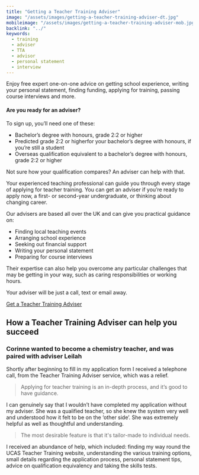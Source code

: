 ```yaml
---
title: "Getting a Teacher Training Adviser"
image: "/assets/images/getting-a-teacher-training-adviser-dt.jpg"
mobileimage: "/assets/images/getting-a-teacher-training-adviser-mob.jpg"
backlink: "../"
keywords:
  - training
  - adviser
  - TTA
  - advisor
  - personal statement
  - interview
---
```


Enjoy free expert one-on-one advice on getting school experience, writing your personal statement, finding funding, applying for training, passing course interviews and more.

#### Are you ready for an adviser?

To sign up, you’ll need one of these:

* Bachelor’s degree with honours, grade 2:2 or higher
* Predicted grade 2:2 or higherfor your bachelor’s degree with honours, if you’re still a student
* Overseas qualification equivalent to a bachelor’s degree with honours, grade 2:2 or higher

Not sure how your qualification compares? An adviser can help with that.

Your experienced teaching professional can guide you through every stage of applying for teacher training. You can get an adviser if you’re ready to apply now, a first- or second-year undergraduate, or thinking about changing career.

Our advisers are based all over the UK and can give you practical guidance on:

* Finding local teaching events	
* Arranging school experience
* Seeking out financial support
* Writing your personal statement
* Preparing for course interviews

Their expertise can also help you overcome any particular challenges that may be getting in your way, such as caring responsibilities or working hours. 

Your adviser will be just a call, text or email away.

<p class="call-to-action__action">
  <a href="/tta-service">Get a Teacher Training <span>Adviser</span></a>
</p>

## How a Teacher Training Adviser can help you succeed 

### Corinne wanted to become a chemistry teacher, and was paired with adviser Leilah

Shortly after beginning to fill in my application form I received a telephone call, from the Teacher Training Adviser service, which was a relief. 

> Applying for teacher training is an in-depth process, and it’s good to have guidance.

I can genuinely say that I wouldn’t have completed my application without my adviser. She was a qualified teacher, so she knew the system very well and understood how it felt to be on the ‘other side’. She was extremely helpful as well as thoughtful and understanding.

> The most desirable feature is that it's tailor-made to individual needs. 

I received an abundance of help, which included: finding my way round the UCAS Teacher Training website, understanding the various training options, small details regarding the application process, personal statement tips, advice on qualification equivalency and taking the skills tests.
